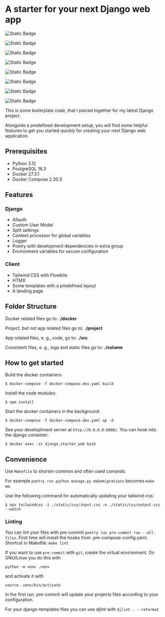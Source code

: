 # A starter for your next Django web app

![Static Badge](https://img.shields.io/badge/Django-%23092E20?style=for-the-badge&logo=django&logoColor=white)

![Static Badge](https://img.shields.io/badge/Docker-%232496ED?style=for-the-badge&logo=docker&logoColor=white)

![Static Badge](https://img.shields.io/badge/PostgreSQL-%234169E1?style=for-the-badge&logo=postgresql&logoColor=white)

![Static Badge](https://img.shields.io/badge/Celery-%2337814A?style=for-the-badge&logo=celery&logoColor=white)

![Static Badge](https://img.shields.io/badge/Redis-%23DC382D?style=for-the-badge&logo=redis&logoColor=white)

![Static Badge](https://img.shields.io/badge/Tailwind%20CSS-%2306B6D4?style=for-the-badge&logo=tailwindcss&logoColor=white)

![Static Badge](https://img.shields.io/badge/Htmx-%233366CC?style=for-the-badge&logo=htmx&logoColor=white)

![Static Badge](https://img.shields.io/badge/Material%20Design%20Icons-%232196F3?style=for-the-badge&logo=materialdesignicons&logoColor=white)

This is some boilerplate code, that I pieced together for my latest Django project.

Alongside a predefined development setup, you will find some helpful features to get you started quickly for creating your next Django web application.

## Prerequisites

- Python 3.12
- PostgreSQL 16.3
- Docker 27.3.1
- Docker Compose 2.30.3

## Features

### Django

- Allauth
- Custom User Model
- Split settings
- Context processor for global variables
- Logger
- Poetry with development dependencies in extra group
- Environment variables for secure configuration

### Client

- Tailwind CSS with Flowbite
- HTMX
- Some templates with a predefined layout
- A landing page

## Folder Structure

Docker related files go to: **./docker**

Project, but not app related files go to: **./project**

App related files, e. g., code, go to: **./src**

Consistent files, e. g., logs and static files go to: **./volume**

## How to get started

Build the docker containers:

```
$ docker-compose -f docker-compose.dev.yaml build
```

Install the node modules:

```
$ npm install
```

Start the docker containers in the background:

```
$ docker-compose -f docker-compose.dev.yaml up -d
```

See your developtment server at `http://0.0.0.0:8000/`. You can hook into the django container:

```
$ docker exec -it django_starter_web bash
```

## Convenience

Use `Makefile` to shorten common and often used comands.

For example `poetry run python manage.py makemigrations` becomes `make mm`.

Use the following command for automatically updating your tailwind-css:

```
$ npx tailwindcss -i ./static/css/input.css -o ./static/css/output.css --watch
```

### Linting

You can lint your files with pre-commit `poetry run pre-commit run --all-files`.
First time will install the hooks from .pre-compose-config.yaml.
Shortcut in Makefile: `make lint`

If you want to use `pre-commit` with `git`, create the virtual environment. On GNU/Linux you do this with

`python -m venv .venv`

and activate it with

`source .venv/bin/activate`

In the first run, pre-commit will update your projects files according to your configuration.

For your django-templates files you can use djlint with `djlint . --reformat`
